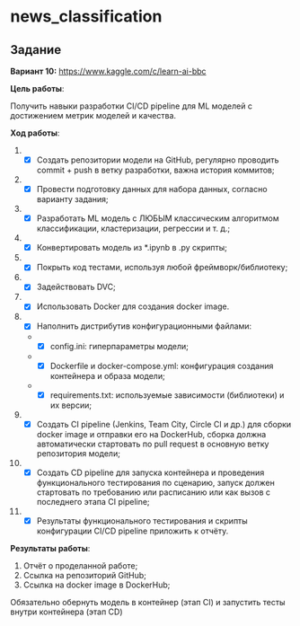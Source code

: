# news_classification
## Задание

**Вариант 10:** https://www.kaggle.com/c/learn-ai-bbc

**Цель работы**:

Получить навыки разработки CI/CD pipeline для ML моделей с достижением метрик моделей и качества.

**Ход работы**:

1. - [X] Создать репозитории модели на GitHub, регулярно проводить commit + push в ветку разработки, важна история коммитов;
2. - [X] Провести подготовку данных для набора данных, согласно варианту задания;
3. - [X] Разработать ML модель с ЛЮБЫМ классическим алгоритмом классификации, кластеризации, регрессии и т. д.;
4. - [X] Конвертировать модель из *.ipynb в .py скрипты;
5. - [X] Покрыть код тестами, используя любой фреймворк/библиотеку;
6. - [X] Задействовать DVC;
7. - [X] Использовать Docker для создания docker image.
8. - [X] Наполнить дистрибутив конфигурационными файлами:
    - - [X] config.ini: гиперпараметры модели;
    - - [X] Dockerfile и docker-compose.yml: конфигурация создания контейнера и образа модели;
    - - [X] requirements.txt: используемые зависимости (библиотеки) и их версии;
9. - [X] Создать CI pipeline (Jenkins, Team City, Circle CI и др.) для сборки docker image и отправки его на DockerHub, сборка должна автоматически стартовать по pull request в основную ветку репозитория модели;
10. - [X] Создать CD pipeline для запуска контейнера и проведения функционального тестирования по сценарию, запуск должен стартовать по требованию или расписанию или как вызов с последнего этапа CI pipeline;
11. - [X] Результаты функционального тестирования и скрипты конфигурации CI/CD pipeline приложить к отчёту.

**Результаты работы**:

1. Отчёт о проделанной работе;
2. Ссылка на репозиторий GitHub;
3. Ссылка на docker image в DockerHub;

Обязательно обернуть модель в контейнер (этап CI) и запустить тесты внутри контейнера (этап CD)

